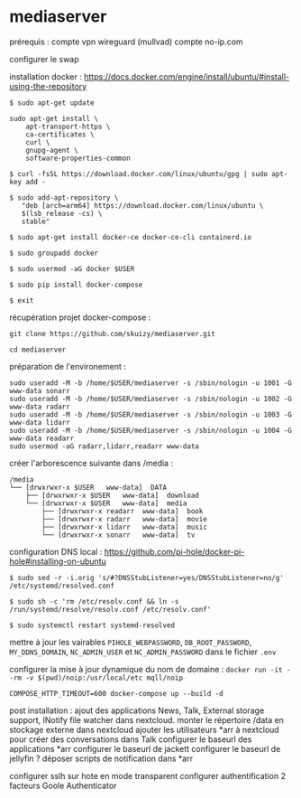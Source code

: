 # mediaserver


prérequis :
compte vpn wireguard (mullvad)
compte no-ip.com

configurer le swap

installation docker :
https://docs.docker.com/engine/install/ubuntu/#install-using-the-repository

```
$ sudo apt-get update

sudo apt-get install \
    apt-transport-https \
    ca-certificates \
    curl \
    gnupg-agent \
    software-properties-common
	
$ curl -fsSL https://download.docker.com/linux/ubuntu/gpg | sudo apt-key add -

$ sudo add-apt-repository \
   "deb [arch=arm64] https://download.docker.com/linux/ubuntu \
   $(lsb_release -cs) \
   stable"

$ sudo apt-get install docker-ce docker-ce-cli containerd.io

$ sudo groupadd docker

$ sudo usermod -aG docker $USER

$ sudo pip install docker-compose

$ exit
```

récupération projet docker-compose :
```
git clone https://github.com/skuizy/mediaserver.git

cd mediaserver
```

préparation de l'environement :
```
sudo useradd -M -b /home/$USER/mediaserver -s /sbin/nologin -u 1001 -G www-data sonarr
sudo useradd -M -b /home/$USER/mediaserver -s /sbin/nologin -u 1002 -G www-data radarr
sudo useradd -M -b /home/$USER/mediaserver -s /sbin/nologin -u 1003 -G www-data lidarr
sudo useradd -M -b /home/$USER/mediaserver -s /sbin/nologin -u 1004 -G www-data readarr
sudo usermod -aG radarr,lidarr,readarr www-data
```

créer l'arborescence suivante dans /media :
```
/media
└── [drwxrwxr-x $USER   www-data]  DATA
    ├── [drwxrwxr-x $USER   www-data]  download
    └── [drwxrwxr-x $USER   www-data]  media
        ├── [drwxrwxr-x readarr  www-data]  book
        ├── [drwxrwxr-x radarr   www-data]  movie
        ├── [drwxrwxr-x lidarr   www-data]  music
        └── [drwxrwxr-x sonarr   www-data]  tv
```

configuration DNS local :
https://github.com/pi-hole/docker-pi-hole#installing-on-ubuntu
```
$ sudo sed -r -i.orig 's/#?DNSStubListener=yes/DNSStubListener=no/g' /etc/systemd/resolved.conf

$ sudo sh -c 'rm /etc/resolv.conf && ln -s /run/systemd/resolve/resolv.conf /etc/resolv.conf' 

$ sudo systemctl restart systemd-resolved
```

mettre à jour les vairables `PIHOLE_WEBPASSWORD`, `DB_ROOT_PASSWORD`, `MY_DDNS_DOMAIN`, `NC_ADMIN_USER` et `NC_ADMIN_PASSWORD` dans le fichier `.env`

configurer la mise à jour dynamique du nom de domaine : `docker run -it --rm -v $(pwd)/noip:/usr/local/etc mqll/noip`
```
COMPOSE_HTTP_TIMEOUT=600 docker-compose up --build -d
```
post installation :
ajout des applications News, Talk, External storage support, INotify file watcher dans nextcloud.
monter le répertoire /data en stockage externe dans nextcloud
ajouter les utilisateurs *arr à nextcloud pour créer des conversations dans Talk
configurer le baseurl des applications *arr
configurer le baseurl de jackett
configurer le baseurl de jellyfin ?
déposer scripts de notification dans *arr



configurer sslh sur hote en mode transparent
configurer authentification 2 facteurs Goole Authenticator
